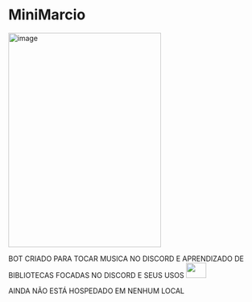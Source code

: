 # MiniMarcio

<img width="303" height="426" alt="image" src="https://github.com/user-attachments/assets/6a94ea52-0dbf-4d55-a21d-008f716b5ee0" />

BOT CRIADO PARA TOCAR MUSICA NO DISCORD E APRENDIZADO DE BIBLIOTECAS FOCADAS NO DISCORD E SEUS USOS <img height="30" width="40" src="https://cdn.jsdelivr.net/gh/devicons/devicon@latest/icons/python/python-original-wordmark.svg" />

AINDA NÃO ESTÁ HOSPEDADO EM NENHUM LOCAL
